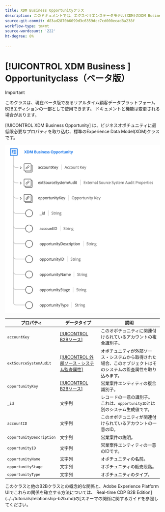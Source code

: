 ```yaml
---
title: XDM Business Opportunityクラス
description: このドキュメントでは、エクスペリエンスデータモデル(XDM)のXDM Business Opportunityクラスの概要を説明します。
source-git-commit: d83ad2870b6099d3c6359dcc7cd000ecad8a238f
workflow-type: tm+mt
source-wordcount: '222'
ht-degree: 8%

---
```


# [!UICONTROL XDM Business ] Opportunityclass（ベータ版）

>[!IMPORTANT]
>
>このクラスは、現在ベータ版であるリアルタイム顧客データプラットフォームB2Bエディションの一部として使用できます。 ドキュメントと機能は変更される場合があります。

[!UICONTROL XDM Business Opportunity] は、ビジネスオポチュニティに最低限必要なプロパティを取り込む、標準のExperience Data Model(XDM)クラスです。

![](../../images/classes/b2b/business-opportunity.png)

| プロパティ | データタイプ | 説明 |
| --- | --- | --- |
| `accountKey` | [[!UICONTROL B2Bソース]](../../data-types/b2b-source.md) | このオポチュニティに関連付けられているアカウントの複合識別子。 |
| `extSourceSystemAudit` | [[!UICONTROL 外部ソース・システム監査属性]](../../data-types/external-source-system-audit-attributes.md) | オポチュニティが外部ソース・システムから取得された場合、このオブジェクトはそのシステムの監査属性を取り込みます。 |
| `opportunityKey` | [[!UICONTROL B2Bソース]](../../data-types/b2b-source.md) | 営業案件エンティティの複合識別子。 |
| `_id` | 文字列 | レコードの一意の識別子。 これは、`opportunityID`とは別のシステム生成値です。 |
| `accountID` | 文字列 | このオポチュニティが関連付けられているアカウントの一意のID。 |
| `opportunityDescription` | 文字列 | 営業案件の説明。 |
| `opportunityID` | 文字列 | 営業案件エンティティの一意のIDです。 |
| `opportunityName` | 文字列 | オポチュニティの名前。 |
| `opportunityStage` | 文字列 | オポチュニティの販売段階。 |
| `opportunityType` | 文字列 | オポチュニティのタイプ。 |

このクラスと他のB2Bクラスとの概念的な関係と、Adobe Experience Platform UIでこれらの関係を確立する方法については、 Real-time CDP B2B Edition](../../tutorials/relationship-b2b.md)の[スキーマの関係に関するガイドを参照してください。
